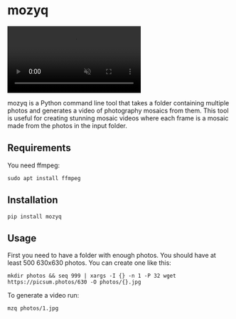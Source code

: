 # mozyq

<video src="https://github.com/user-attachments/assets/b8511765-de53-4cc5-9f03-fde85ed9c3f0" autoplay muted></video>

mozyq is a Python command line tool that takes a folder containing multiple photos and generates a video of photography mosaics from them. This tool is useful for creating stunning mosaic videos where each frame is a mosaic made from the photos in the input folder.

## Requirements
You need ffmpeg:
```
sudo apt install ffmpeg
```

## Installation
```
pip install mozyq
```

## Usage

First you need to have a folder with enough photos.
You should have at least 500 630x630 photos.
You can create one like this:
```
mkdir photos && seq 999 | xargs -I {} -n 1 -P 32 wget https://picsum.photos/630 -O photos/{}.jpg
```



To generate a video run:
```
mzq photos/1.jpg
```
